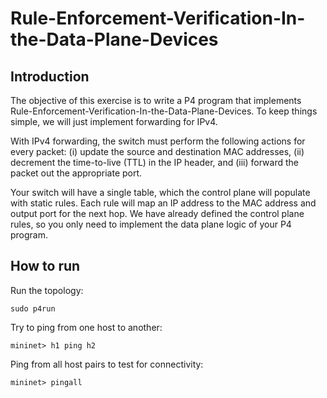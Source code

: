 # Rule-Enforcement-Verification-In-the-Data-Plane-Devices

## Introduction

The objective of this exercise is to write a P4 program that
implements Rule-Enforcement-Verification-In-the-Data-Plane-Devices. To keep things simple, we will just
implement forwarding for IPv4.

With IPv4 forwarding, the switch must perform the following actions
for every packet: (i) update the source and destination MAC addresses,
(ii) decrement the time-to-live (TTL) in the IP header, and (iii)
forward the packet out the appropriate port.

Your switch will have a single table, which the control plane will
populate with static rules. Each rule will map an IP address to the
MAC address and output port for the next hop. We have already defined
the control plane rules, so you only need to implement the data plane
logic of your P4 program.


## How to run

Run the topology:

```
sudo p4run
```


Try to ping from one host to another:

```
mininet> h1 ping h2
```

Ping from all host pairs to test for connectivity:

```
mininet> pingall
```

